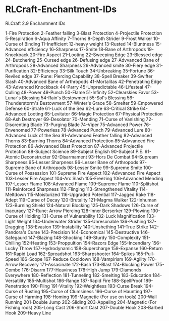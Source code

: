 # RLCraft-Enchantment-IDs
RLCraft 2.9 Enchantment IDs

1-Fire Protection
2-Feather falling
3-Blast Protection
4-Projectile Protection
5-Respiration
6-Aqua Affinity
7-Thorns
8-Depth Strider
9-Frost Walker
10-Curse of Binding
11-Inefficient
12-heavy weight
13-Rusted
14-Bluntness
15-Advanced efficiency
16-Sharpness
17-Smite
18-Bane of Arthropods
19-Knockback
20-Fire Aspect
21-Looting
22-Sweeping Edge
23-Blessed edge
24-Butchering
25-Cursed edge
26-Defusing edge
27-Advvanced Bane of Arthropods
28-Advanced Sharpness
29-Advanced smite
30-Fiery edge
31-Purification
32-Efficiency
33-Silk Touch
34-Unbreaking
35-Fortune
36-Reviled edge
37-Rune: Piercing Capability
38-Spell Breaker
39-Swifter Slash
40-Advanced Bane of Arthropods
41-Mortalitas
42-Penetrating Edge
43-Advanced Knockback
44-Parry 45-Unpredictable
46-Lifesteal
47-Culling
48-Power
49-Punch
50-Flame
51-Infinity
52-Clearskies Favor
53-Lunar's Blessing
54-Rain's Bestowment
55-Sol's Blessing
56-Thunderstorm's Bestowment
57-Winter's Grace
58-Smelter
59-Empowered Defense
60-Strafe
61-Luck of the Sea
62-Lure
63-Critical Strike
64-Advanced Looting
65-Levitator
66-Magic Protection
67-Physical Protection
68-Ash Destroyer
69-Desolator
70-Mending
71-Curse of Vanishing
72-Disorenting Blade
73-Purging Blade
74-Viper
75-Advanced Power
76-Envenomed
77-Powerless
78-Advanced Punch
79-Advanced Lure
80-Advanced Luck of the Sea
81-Advvanced Feather falling
82-Advanced Thorns
83-Burning Thorns
84-Advanced Protection
85-Advvanced Fire Protection
86-Advvanced Blast Protection
87-Advanced Projectile Protection
88-Subject Science
89-Subject English
90-Subject P.E.
91-Atomic Deconstructer
92-Disarmament
93-Hors De Combat
94-Supream Sharpness
95-Lesser Sharpness
96-Lesser Bane of Arthropods
97-Supreme Bane of Arthropods
98-Lesser Smite
99-Supreme Smite
100-Curse of Possession
101-Supreme Fire Aspect
102-Advvanced Fire Aspect
103-Lesser Fire Aspect
104-Arc Slash
105-Freezing
106-Advanced Mending
107-Lesser Flame
108-Advanced Flame
109-Supreme Flame
110-Splitshot
111-Reinforced Sharpness
112-Flinging
113-Strengthened Vitality
114-Meltdown
115-Moisturized
116-Upgraded Potential
117-Jagged Rake
118-Adept
119-Curse of Decay
120-Brutality
121-Magma Walker
122-Inhuman
123-Burning Shield
124-Natural Blocking
125-Dark Shadows
126-Curse of Inacuracy
127-Rune: Arrow Piercing
128-Inner Berserker
129-Plowing
130-Curse of Holding
131-Curse of Vulnerability
132-Luck Magnification
133-Light Weight
134-Underwater Strider
135-Unresonable
136-Pushing
137-Dragging
138-Evasion
139-Instability
140-Unshething
141-True Strike
142-Pandora's Curse
143-Precision
144-Economical
145-Destructive
146-Safegaurd
147-Blazing
148-Shocking
149-Sturdy
150-Complexity
151-Chilling
152-Heating
153-Proppultion
154-Razors Edge
155-Incendiary
156-Lucky Throw
157-Hydrodynamic
158-Supercharge
159-Expanse
160-Return
161-Rapid Load
162-Spreadshot
163-Sharpshooter
164-Spikes
165-Pull-Speed
166-Scope
167-Reduce Cooldown
168-Vampirism
169-Agility
170-Arrow Recovery
171-Assasinate
172-Bash
173-Blast
174-Blocking Power
175-Combo
176-Disarm
177-Heaviness
178-High Jump
179-Diamonds Everywhere
180-Reflection
181-Tunneling
182-Smelting
183-Education
184-Versatility
185-Multishot
186-Range
187-Rapid Fire
188-SpellProof
189-Penetration
190-Fling
191-Vitality
192-Weightless
193-Curse Break
194-Curse of Rusting
195-Curse of Clumsiness
196-Curse of Haunting
197-Curse of Harming
198-Homing
199-Magnetic (For use on tools)
200-Wall Running
201-Double Jump
202-Sliding
203-Appeling
204-Magnetic (For Fishing rods)
205-Long Cast
206-Short Cast
207-Double Hook
208-Barbed Hook
209-Heavy Line
